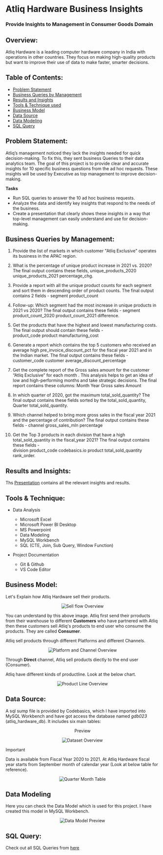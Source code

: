 # Atliq Hardware Business Insights

### Provide Insights to Management in Consumer Goods Domain



## Overview:
Atliq Hardware is a leading  computer hardware company in India with operations in other countries. They focus on making high-quality products but want to improve their use of data to make faster, smarter decisions.

## Table of Contents:

- [Problem Statement](#problem-statement)
- [Business Queries by Management](#Business-Queries-by-Management)
- [Results and Insights](#results-and-insights)
- [Tools & Technique used](#tools--technique)
- [Business Model](#business-model)
- [Data Source](#data-source)
- [Data Modeling](#data-modeling)
- [SQL Query](#sql-query)
  

## Problem Statement:
Atliq’s management noticed they lack the insights needed for quick decision-making. To fix this, they sent business Queries to their data analytics team.
The goal of this project is to provide clear and accurate insights for 10 specific business questions from the ad hoc requests. These insights will be used by Executive as top management to improve decision-making.

**Tasks**
- Run SQL queries to answer the 10 ad hoc business requests.
- Analyze the data and identify key insights that respond to the needs of the business.
- Create a presentation that clearly shows these insights in a way that top-level management can easily understand and use for decision-making.



## Business Queries by Management: 
1.  Provide the list of markets in which customer  "Atliq  Exclusive"  operates its business in the  APAC  region. 

2.  What is the percentage of unique product increase in 2021 vs. 2020? 
The final output contains these fields, 
unique_products_2020 
unique_products_2021 
percentage_chg.

3.  Provide a report with all the unique product counts for each  segment and sort them in descending order of product counts. 
The final output contains 2 fields -
segment 
product_count 

4.  Follow-up: Which segment had the most increase in unique products in 2021 vs 2020? 
The final output contains these fields - 
segment 
product_count_2020 
product_count_2021 
difference.

5.  Get the products that have the highest and lowest manufacturing costs. 
The final output should contain these fields -  
product_code 
product 
manufacturing_cost 

6.  Generate a report which contains the top 5 customers who received an average high  pre_invoice_discount_pct  for the  fiscal  year 2021  and in the Indian  market. 
The final output contains these fields -
customer_code 
customer 
average_discount_percentage 

7.  Get the complete report of the Gross sales amount for the customer  “Atliq Exclusive”  for each month  . This analysis helps to  get an idea of low and high-performing months and take strategic decisions. 
The final report contains these columns: 
Month 
Year 
Gross sales Amount 

8.  In which quarter of 2020, got the maximum total_sold_quantity? The final output contains these fields sorted by the total_sold_quantity, Quarter total_sold_quantity.

9.  Which channel helped to bring more gross sales in the fiscal year 2021 and the percentage of contribution? 
The final output  contains these fields - 
channel 
gross_sales_mln 
percentage 

10.  Get the Top 3 products in each division that have a high total_sold_quantity in the fiscal_year 2021? 
The final output contains these fields -  
division 
product_code 
codebasics.io 
product 
total_sold_quantity 
rank_order.


## Results and Insights:
Ths [Presentation](https://github.com/bhavik-singhi/Atliq-Hardware-Business-Insights/blob/main/Ad_Hoc%20Presentation%20.pdf) contains all the relevant insights and results.


## Tools & Technique:
- Data Analysis
   - Microsoft Excel
   - Microsoft Power BI Desktop
   - MS Powerpoint
   - Data Modeling
   - MySQL Workbench
   - SQL (CTE, Join, Sub Query, Window Function)

- Project Documentation
   - Git & Github
   - VS Code Editor

## Business Model:
Let's Explain how Atliq Hardware sell their products. 

<p align="center">
    <img src="https://raw.githubusercontent.com/PuranjoyPatra/Resume_Project_Challenge_4/refs/heads/master/images/business_model/BM-2.png" alt="Sell flow Overview" >
  </p>

  You can understand by this above image. Atliq first send their prroducts from their warehouse to different **Customers** who have partnered with Atliq then these customers sell Atliq's products to end user who consume the products. They are called **Consumer**.

  Atliq sell products through different Platforms and different Channels.

  <p align="center">
    <img src="https://raw.githubusercontent.com/PuranjoyPatra/Resume_Project_Challenge_4/refs/heads/master/images/business_model/BM-1.png" alt="Platform and Channel Overview" >
  </p>

  Through **Direct** channel, Atliq sell products diectly to the end user (Consumer).

  Atliq have different kinds of productline. Look at the below chart.

  <p align="center">
      <img src="https://raw.githubusercontent.com/PuranjoyPatra/Resume_Project_Challenge_4/refs/heads/master/images/business_model/BM-3.png" alt="Product Line Overview" >
    </p>

## Data Source:

A sql sump file is provided by Codebasics, which I have imported into MySQL Workbench and have got access the database named *_gdb023_* (atliq_hardware_db). It includes six main tables:

<p align="center"> Preview </p>


  <p align="center">
    <img src="https://raw.githubusercontent.com/PuranjoyPatra/Resume_Project_Challenge_4/refs/heads/master/images/DS-overview.png" alt="Dataset Overview" >
  </p>


> [!IMPORTANT]
> Data is available from Fiscal Year 2020 to 2021. At Atliq Hardware fiscal year starts from September month of calendar year (Look at below table for reference).

<p align="center">
    <img src="https://raw.githubusercontent.com/PuranjoyPatra/Resume_Project_Challenge_4/refs/heads/master/images/qtr-table.png" alt="Quarter Month Table" >
  </p>

## Data Modeling
Here you can check the Data Model which is used for this project. I have created this model in MySQL Workbench. 

<p align="center">
<img src="https://raw.githubusercontent.com/PuranjoyPatra/Resume_Project_Challenge_4/refs/heads/master/data_model/data-model-preview.png" alt="Data Model Preview" >

## SQL Query:
Check out all SQL Queries from [here](https://github.com/bhavik-singhi/Atliq-Hardware-Business-Insights/blob/main/SQL_Code.sql)
